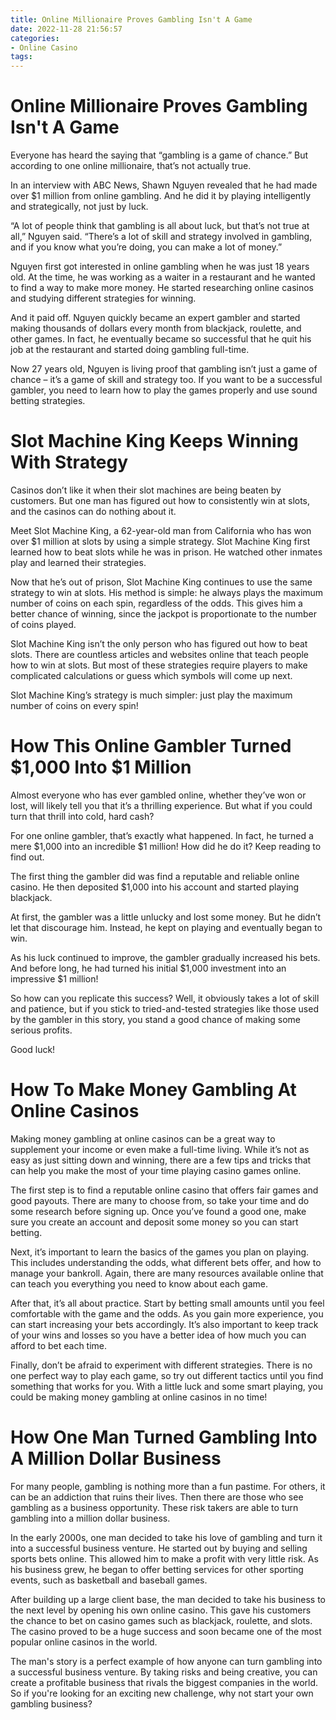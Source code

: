 ```yaml
---
title: Online Millionaire Proves Gambling Isn't A Game
date: 2022-11-28 21:56:57
categories:
- Online Casino
tags:
---
```



#  Online Millionaire Proves Gambling Isn't A Game

Everyone has heard the saying that “gambling is a game of chance.” But according to one online millionaire, that’s not actually true.

In an interview with ABC News, Shawn Nguyen revealed that he had made over $1 million from online gambling. And he did it by playing intelligently and strategically, not just by luck.

“A lot of people think that gambling is all about luck, but that’s not true at all,” Nguyen said. “There’s a lot of skill and strategy involved in gambling, and if you know what you’re doing, you can make a lot of money.”

Nguyen first got interested in online gambling when he was just 18 years old. At the time, he was working as a waiter in a restaurant and he wanted to find a way to make more money. He started researching online casinos and studying different strategies for winning.

And it paid off. Nguyen quickly became an expert gambler and started making thousands of dollars every month from blackjack, roulette, and other games. In fact, he eventually became so successful that he quit his job at the restaurant and started doing gambling full-time.

Now 27 years old, Nguyen is living proof that gambling isn’t just a game of chance – it’s a game of skill and strategy too. If you want to be a successful gambler, you need to learn how to play the games properly and use sound betting strategies.

#  Slot Machine King Keeps Winning With Strategy

Casinos don’t like it when their slot machines are being beaten by customers. But one man has figured out how to consistently win at slots, and the casinos can do nothing about it.

Meet Slot Machine King, a 62-year-old man from California who has won over $1 million at slots by using a simple strategy. Slot Machine King first learned how to beat slots while he was in prison. He watched other inmates play and learned their strategies.

Now that he’s out of prison, Slot Machine King continues to use the same strategy to win at slots. His method is simple: he always plays the maximum number of coins on each spin, regardless of the odds. This gives him a better chance of winning, since the jackpot is proportionate to the number of coins played.

Slot Machine King isn’t the only person who has figured out how to beat slots. There are countless articles and websites online that teach people how to win at slots. But most of these strategies require players to make complicated calculations or guess which symbols will come up next.

Slot Machine King’s strategy is much simpler: just play the maximum number of coins on every spin!

#  How This Online Gambler Turned $1,000 Into $1 Million

Almost everyone who has ever gambled online, whether they’ve won or lost, will likely tell you that it’s a thrilling experience. But what if you could turn that thrill into cold, hard cash?

For one online gambler, that’s exactly what happened. In fact, he turned a mere $1,000 into an incredible $1 million! How did he do it? Keep reading to find out.

The first thing the gambler did was find a reputable and reliable online casino. He then deposited $1,000 into his account and started playing blackjack.

At first, the gambler was a little unlucky and lost some money. But he didn’t let that discourage him. Instead, he kept on playing and eventually began to win.

As his luck continued to improve, the gambler gradually increased his bets. And before long, he had turned his initial $1,000 investment into an impressive $1 million!

So how can you replicate this success? Well, it obviously takes a lot of skill and patience, but if you stick to tried-and-tested strategies like those used by the gambler in this story, you stand a good chance of making some serious profits.

Good luck!

#  How To Make Money Gambling At Online Casinos

Making money gambling at online casinos can be a great way to supplement your income or even make a full-time living. While it’s not as easy as just sitting down and winning, there are a few tips and tricks that can help you make the most of your time playing casino games online.

The first step is to find a reputable online casino that offers fair games and good payouts. There are many to choose from, so take your time and do some research before signing up. Once you’ve found a good one, make sure you create an account and deposit some money so you can start betting.

Next, it’s important to learn the basics of the games you plan on playing. This includes understanding the odds, what different bets offer, and how to manage your bankroll. Again, there are many resources available online that can teach you everything you need to know about each game.

After that, it’s all about practice. Start by betting small amounts until you feel comfortable with the game and the odds. As you gain more experience, you can start increasing your bets accordingly. It’s also important to keep track of your wins and losses so you have a better idea of how much you can afford to bet each time.

Finally, don’t be afraid to experiment with different strategies. There is no one perfect way to play each game, so try out different tactics until you find something that works for you. With a little luck and some smart playing, you could be making money gambling at online casinos in no time!

#  How One Man Turned Gambling Into A Million Dollar Business

For many people, gambling is nothing more than a fun pastime. For others, it can be an addiction that ruins their lives. Then there are those who see gambling as a business opportunity. These risk takers are able to turn gambling into a million dollar business.

In the early 2000s, one man decided to take his love of gambling and turn it into a successful business venture. He started out by buying and selling sports bets online. This allowed him to make a profit with very little risk. As his business grew, he began to offer betting services for other sporting events, such as basketball and baseball games.

After building up a large client base, the man decided to take his business to the next level by opening his own online casino. This gave his customers the chance to bet on casino games such as blackjack, roulette, and slots. The casino proved to be a huge success and soon became one of the most popular online casinos in the world.

The man's story is a perfect example of how anyone can turn gambling into a successful business venture. By taking risks and being creative, you can create a profitable business that rivals the biggest companies in the world. So if you're looking for an exciting new challenge, why not start your own gambling business?